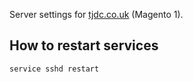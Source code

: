 Server settings for [tjdc.co.uk](https://tjdc.co.uk) (Magento 1).

## How to restart services
```shell
service sshd restart
```